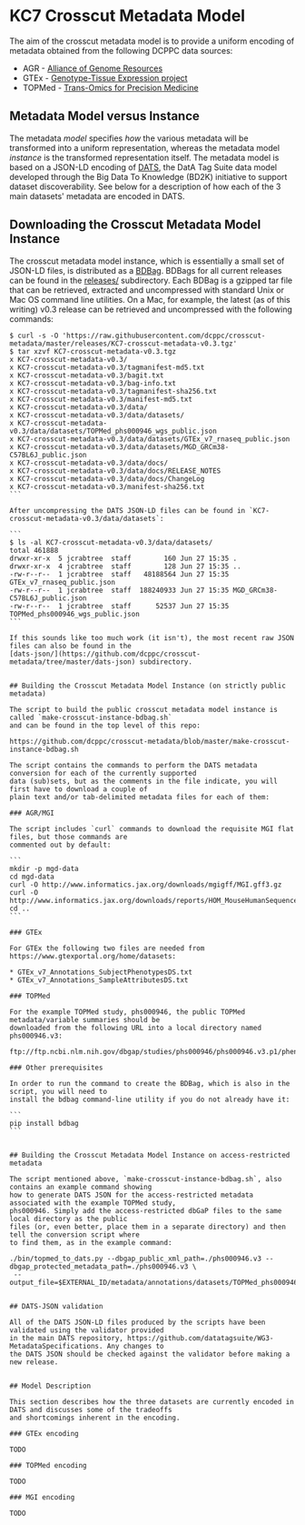 
# KC7 Crosscut Metadata Model 

The aim of the crosscut metadata model is to provide a uniform encoding of metadata obtained 
from the following DCPPC data sources:

* AGR - [Alliance of Genome Resources](https://www.alliancegenome.org/)
* GTEx - [Genotype-Tissue Expression project](https://www.gtexportal.org/home/)
* TOPMed - [Trans-Omics for Precision Medicine](https://www.nhlbi.nih.gov/science/trans-omics-precision-medicine-topmed-program)


## Metadata Model versus Instance

The metadata _model_ specifies _how_ the various metadata will be transformed into a uniform representation,
whereas the metadata model _instance_ is the transformed representation itself. The metadata model is based
on a JSON-LD encoding of [DATS](https://www.nature.com/articles/sdata201759), the DatA Tag Suite data model 
developed through the Big Data To Knowledge (BD2K) initiative to support dataset discoverability. See below 
for a description of how each of the 3 main datasets' metadata are encoded in DATS.


## Downloading the Crosscut Metadata Model Instance

The crosscut metadata model instance, which is essentially a small set of JSON-LD files, is distributed as a
[BDBag](http://bd2k.ini.usc.edu/tools/bdbag/). BDBags for all current releases can be found in the 
[releases/](https://github.com/dcppc/crosscut-metadata/tree/master/releases)
subdirectory. Each BDBag is a gzipped tar file that can be retrieved, extracted and uncompressed with 
standard Unix or Mac OS command line utilities. On a Mac, for example, the latest (as of this writing) 
v0.3 release can be retrieved and uncompressed with the following commands:

````
$ curl -s -O 'https://raw.githubusercontent.com/dcppc/crosscut-metadata/master/releases/KC7-crosscut-metadata-v0.3.tgz'
$ tar xzvf KC7-crosscut-metadata-v0.3.tgz 
x KC7-crosscut-metadata-v0.3/
x KC7-crosscut-metadata-v0.3/tagmanifest-md5.txt
x KC7-crosscut-metadata-v0.3/bagit.txt
x KC7-crosscut-metadata-v0.3/bag-info.txt
x KC7-crosscut-metadata-v0.3/tagmanifest-sha256.txt
x KC7-crosscut-metadata-v0.3/manifest-md5.txt
x KC7-crosscut-metadata-v0.3/data/
x KC7-crosscut-metadata-v0.3/data/datasets/
x KC7-crosscut-metadata-v0.3/data/datasets/TOPMed_phs000946_wgs_public.json
x KC7-crosscut-metadata-v0.3/data/datasets/GTEx_v7_rnaseq_public.json
x KC7-crosscut-metadata-v0.3/data/datasets/MGD_GRCm38-C57BL6J_public.json
x KC7-crosscut-metadata-v0.3/data/docs/
x KC7-crosscut-metadata-v0.3/data/docs/RELEASE_NOTES
x KC7-crosscut-metadata-v0.3/data/docs/ChangeLog
x KC7-crosscut-metadata-v0.3/manifest-sha256.txt
```

After uncompressing the DATS JSON-LD files can be found in `KC7-crosscut-metadata-v0.3/data/datasets`:

```
$ ls -al KC7-crosscut-metadata-v0.3/data/datasets/
total 461888
drwxr-xr-x  5 jcrabtree  staff        160 Jun 27 15:35 .
drwxr-xr-x  4 jcrabtree  staff        128 Jun 27 15:35 ..
-rw-r--r--  1 jcrabtree  staff   48188564 Jun 27 15:35 GTEx_v7_rnaseq_public.json
-rw-r--r--  1 jcrabtree  staff  188240933 Jun 27 15:35 MGD_GRCm38-C57BL6J_public.json
-rw-r--r--  1 jcrabtree  staff      52537 Jun 27 15:35 TOPMed_phs000946_wgs_public.json
```

If this sounds like too much work (it isn't), the most recent raw JSON files can also be found in the 
[dats-json/](https://github.com/dcppc/crosscut-metadata/tree/master/dats-json) subdirectory.


## Building the Crosscut Metadata Model Instance (on strictly public metadata)

The script to build the public crosscut metadata model instance is called `make-crosscut-instance-bdbag.sh`
and can be found in the top level of this repo:

https://github.com/dcppc/crosscut-metadata/blob/master/make-crosscut-instance-bdbag.sh

The script contains the commands to perform the DATS metadata conversion for each of the currently supported
data (sub)sets, but as the comments in the file indicate, you will first have to download a couple of 
plain text and/or tab-delimited metadata files for each of them:

### AGR/MGI

The script includes `curl` commands to download the requisite MGI flat files, but those commands are 
commented out by default:

```
mkdir -p mgd-data
cd mgd-data
curl -O http://www.informatics.jax.org/downloads/mgigff/MGI.gff3.gz
curl -O http://www.informatics.jax.org/downloads/reports/HOM_MouseHumanSequence.rpt
cd ..
```

### GTEx

For GTEx the following two files are needed from https://www.gtexportal.org/home/datasets:

* GTEx_v7_Annotations_SubjectPhenotypesDS.txt
* GTEx_v7_Annotations_SampleAttributesDS.txt

### TOPMed

For the example TOPMed study, phs000946, the public TOPMed metadata/variable summaries should be
downloaded from the following URL into a local directory named phs000946.v3:

ftp://ftp.ncbi.nlm.nih.gov/dbgap/studies/phs000946/phs000946.v3.p1/pheno_variable_summaries/

### Other prerequisites

In order to run the command to create the BDBag, which is also in the script, you will need to 
install the bdbag command-line utility if you do not already have it:

```
pip install bdbag
```


## Building the Crosscut Metadata Model Instance on access-restricted metadata

The script mentioned above, `make-crosscut-instance-bdbag.sh`, also contains an example command showing
how to generate DATS JSON for the access-restricted metadata associated with the example TOPMed study,
phs000946. Simply add the access-restricted dbGaP files to the same local directory as the public 
files (or, even better, place them in a separate directory) and then tell the conversion script where
to find them, as in the example command:

./bin/topmed_to_dats.py --dbgap_public_xml_path=./phs000946.v3 --dbgap_protected_metadata_path=./phs000946.v3 \
 --output_file=$EXTERNAL_ID/metadata/annotations/datasets/TOPMed_phs000946_wgs_RESTRICTED.json


## DATS-JSON validation

All of the DATS JSON-LD files produced by the scripts have been validated using the validator provided
in the main DATS repository, https://github.com/datatagsuite/WG3-MetadataSpecifications. Any changes to 
the DATS JSON should be checked against the validator before making a new release.


## Model Description

This section describes how the three datasets are currently encoded in DATS and discusses some of the tradeoffs
and shortcomings inherent in the encoding. 

### GTEx encoding

TODO

### TOPMed encoding

TODO

### MGI encoding

TODO